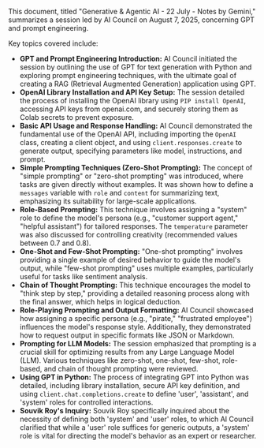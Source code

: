 This document, titled "Generative & Agentic AI - 22 July - Notes by Gemini," summarizes a session led by AI Council on August 7, 2025, concerning GPT and prompt engineering.

Key topics covered include:

  * **GPT and Prompt Engineering Introduction:** AI Council initiated the session by outlining the use of GPT for text generation with Python and exploring prompt engineering techniques, with the ultimate goal of creating a RAG (Retrieval Augmented Generation) application using GPT.
  * **OpenAI Library Installation and API Key Setup:** The session detailed the process of installing the OpenAI library using `PIP install OpenAI`, accessing API keys from openai.com, and securely storing them as Colab secrets to prevent exposure.
  * **Basic API Usage and Response Handling:** AI Council demonstrated the fundamental use of the OpenAI API, including importing the `OpenAI` class, creating a client object, and using `client.responses.create` to generate output, specifying parameters like model, instructions, and prompt.
  * **Simple Prompting Techniques (Zero-Shot Prompting):** The concept of "simple prompting" or "zero-shot prompting" was introduced, where tasks are given directly without examples. It was shown how to define a `messages` variable with `role` and `content` for summarizing text, emphasizing its suitability for large-scale applications.
  * **Role-Based Prompting:** This technique involves assigning a "system" role to define the model's persona (e.g., "customer support agent," "helpful assistant") for tailored responses. The `temperature` parameter was also discussed for controlling creativity (recommended values between 0.7 and 0.8).
  * **One-Shot and Few-Shot Prompting:** "One-shot prompting" involves providing a single example of desired behavior to guide the model's output, while "few-shot prompting" uses multiple examples, particularly useful for tasks like sentiment analysis.
  * **Chain of Thought Prompting:** This technique encourages the model to "think step by step," providing a detailed reasoning process along with the final answer, which helps in logical deduction.
  * **Role-Playing Prompting and Output Formatting:** AI Council showcased how assigning a specific persona (e.g., "pirate," "frustrated employee") influences the model's response style. Additionally, they demonstrated how to request output in specific formats like JSON or Markdown.
  * **Prompting for LLM Models:** The session emphasized that prompting is a crucial skill for optimizing results from any Large Language Model (LLM). Various techniques like zero-shot, one-shot, few-shot, role-based, and chain of thought prompting were reviewed.
  * **Using GPT in Python:** The process of integrating GPT into Python was detailed, including library installation, secure API key definition, and using `client.chat.completions.create` to define 'user', 'assistant', and 'system' roles for controlled interactions.
  * **Souvik Roy's Inquiry:** Souvik Roy specifically inquired about the necessity of defining both 'system' and 'user' roles, to which AI Council clarified that while a 'user' role suffices for generic outputs, a 'system' role is vital for directing the model's behavior as an expert or researcher.
